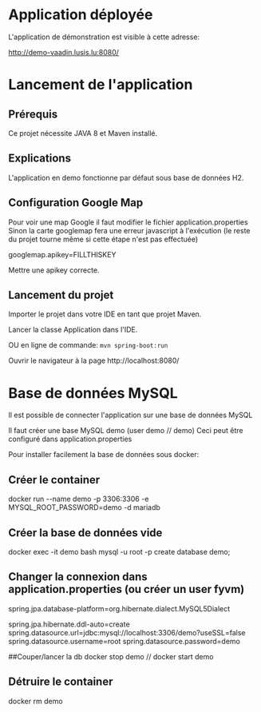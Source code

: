 # Application déployée 

L'application de démonstration est visible à cette adresse:

http://demo-vaadin.lusis.lu:8080/

# Lancement de l'application

## Prérequis

Ce projet nécessite JAVA 8 et Maven installé.

## Explications

L'application en demo fonctionne par défaut sous base de données H2.

## Configuration Google Map

Pour voir une map Google il faut modifier le fichier application.properties
Sinon la carte googlemap fera une erreur javascript à l'exécution (le reste du projet tourne même si cette étape n'est pas effectuée)

googlemap.apikey=FILLTHISKEY

Mettre une apikey correcte.

## Lancement du projet

Importer le projet dans votre IDE en tant que projet Maven.

Lancer la classe Application dans l'IDE.

OU en ligne de commande: `mvn spring-boot:run`

Ouvrir le navigateur à la page http://localhost:8080/

# Base de données MySQL

Il est possible de connecter l'application sur une base de données MySQL

Il faut créer une base MySQL demo (user demo // demo)
Ceci peut être configuré dans application.properties

Pour installer facilement la base de données sous docker:
## Créer le container
docker run --name demo -p 3306:3306 -e MYSQL_ROOT_PASSWORD=demo -d mariadb
## Créer la base de données vide
docker exec -it demo bash
mysql -u root -p
create database demo;

## Changer la connexion dans application.properties (ou créer un user fyvm)

spring.jpa.database-platform=org.hibernate.dialect.MySQL5Dialect

spring.jpa.hibernate.ddl-auto=create
spring.datasource.url=jdbc:mysql://localhost:3306/demo?useSSL=false
spring.datasource.username=root
spring.datasource.password=demo

##Couper/lancer la db 
docker stop demo // docker start demo

## Détruire le container
docker rm demo


